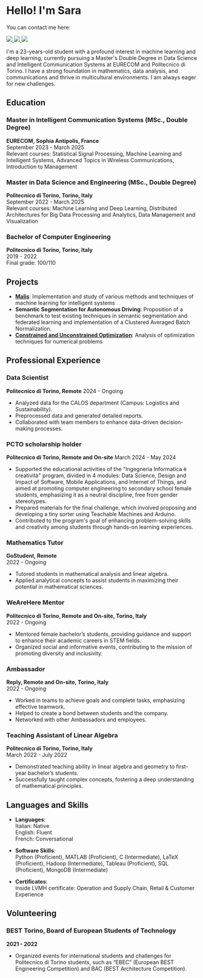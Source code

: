 # Hello! I'm Sara

You can contact me here:

<p align="left">
  <a href="https://github.com/sararst">
    <img src="https://img.shields.io/badge/-GitHub-181717?&style=for-the-badge&logo=github&logoColor=white" />
  </a>
  <a href="https://www.linkedin.com/in/sara-rosato-2b5a81190/">
    <img src="https://img.shields.io/badge/-LinkedIn-0072b1?&style=for-the-badge&logo=linkedin&logoColor=white" />
  </a>
  <a href="mailto:sararosato.r@gmail.com">
    <img src="https://img.shields.io/badge/-Email-D14836?&style=for-the-badge&logo=gmail&logoColor=white" />
  </a>
</p>

I'm a 23-years-old student with a profound interest in machine learning and deep learning, currently pursuing a Master's Double Degree in Data Science and Intelligent Communication Systems at EURECOM and Politecnico di Torino. I have a strong foundation in mathematics, data analysis, and communications and thrive in multicultural environments. I am always eager for new challenges.

## Education
### Master in Intelligent Communication Systems (MSc., Double Degree)
**EURECOM, Sophia Antipolis, France**  
September 2023 - March 2025  
Relevant courses: Statistical Signal Processing, Machine Learning and Intelligent Systems, Advanced Topics in Wireless Communications, Introduction to Management

### Master in Data Science and Engineering (MSc., Double Degree)
**Politecnico di Torino, Torino, Italy**  
September 2022 - March 2025  
Relevant courses: Machine Learning and Deep Learning, Distributed Architectures for Big Data Processing and Analytics, Data Management and Visualization

### Bachelor of Computer Engineering
**Politecnico di Torino, Torino, Italy**  
2019 - 2022  
Final grade: 100/110

## Projects
- **[Malis](https://github.com/sararst/Malis)**: Implementation and study of various methods and techniques of machine learning for intelligent systems
- **Semantic Segmentation for Autonomous Driving**: Proposition of a benchmark to test existing techniques in semantic segmentation and federated learning and implementation of a Clustered Averaged Batch Normalization.
- **[Constrained and Unconstrained Optimization](https://github.com/sararst/Numerical-optimization-for-large-scale-problems)**: Analysis of optimization techniques for numerical problems 

## Professional Experience
### Data Scientist
**Politecnico di Torino, Remote**
2024 - Ongoing
- Analyzed data for the CALOS department (Campus: Logistics and Sustainability).
- Preprocessed data and generated detailed reports.
- Collaborated with team members to enhance data-driven decision-making processes.

### PCTO scholarship holder
**Politecnico di Torino, Remote and On-site**
March 2024 - May 2024
- Supported the educational activities of the "Ingegneria Informatica è creatività" program, divided in 4 modules: Data Science, Design and Impact of Software, Mobile Applications, and Internet of Things, and aimed at promoting computer engineering to secondary school female students, emphasizing it as a neutral discipline, free from gender stereotypes.
- Prepared materials for the final challenge, which involved proposing and developing a tiny sorter using Teachable Machines and Arduino.
- Contributed to the program's goal of enhancing problem-solving skills and creativity among students through hands-on learning experiences.

### Mathematics Tutor
**GoStudent, Remote**  
2022 - Ongoing  
- Tutored students in mathematical analysis and linear algebra.
- Applied analytical concepts to assist students in maximizing their potential in mathematical sciences.

### WeAreHere Mentor
**Politecnico di Torino, Remote and On-site, Torino, Italy**  
2022 - Ongoing  
- Mentored female bachelor’s students, providing guidance and support to enhance their academic careers in STEM fields.
- Organized social and informative events, contributing to the mission of promoting diversity and inclusivity.

### Ambassador
**Reply, Remote and On-site, Torino, Italy**  
2022 - Ongoing  
- Worked in teams to achieve goals and complete tasks, emphasizing effective teamwork.
- Helped to create a bond between students and the company.
- Networked with other Ambassadors and employees.

### Teaching Assistant of Linear Algebra
**Politecnico di Torino, Torino, Italy**  
March 2022 - July 2022  
- Demonstrated teaching ability in linear algebra and geometry to first-year bachelor’s students.
- Successfully taught complex concepts, fostering a deep understanding of mathematical principles.

## Languages and Skills
- **Languages**:  
  Italian: Native  
  English: Fluent  
  French: Conversational

- **Software Skills**:  
  Python (Proficient), MATLAB (Proficient), C (Intermediate), LaTeX (Proficient), Hadoop (Intermediate), Tableau (Proficient), SQL (Proficient), MongoDB (Intermediate)

- **Certificates**:  
  Inside LVMH certificate: Operation and Supply Chain, Retail & Customer Experience

## Volunteering
### BEST Torino, Board of European Students of Technology
**2021 - 2022**  
- Organized events for international students and challenges for Politecnico di Torino students, such as “EBEC” (European BEST Engineering Competition) and BAC (BEST Architecture Competition).
